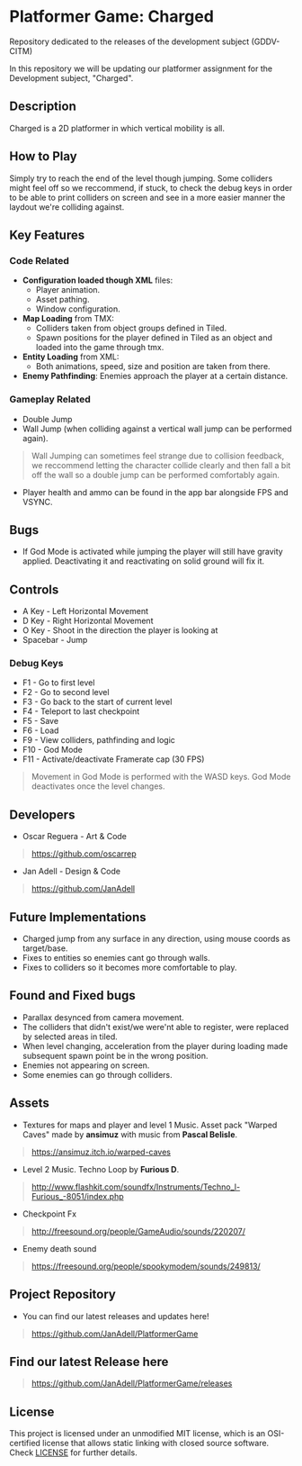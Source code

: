 # Platformer Game: Charged

Repository dedicated to the releases of the development subject (GDDV-CITM)

In this repository we will be updating our platformer assignment for the Development subject, "Charged".

## Description

Charged is a 2D platformer in which vertical mobility is all. 

## How to Play

Simply try to reach the end of the level though jumping. Some colliders might feel off so we reccommend, if stuck, to check the debug keys in order to be able to print colliders on screen and see in a more easier manner the laydout we're colliding against.

## Key Features

### Code Related

* **Configuration loaded though XML** files:
  * Player animation.
  * Asset pathing.
  * Window configuration.
* **Map Loading** from TMX:
  * Colliders taken from object groups defined in Tiled.
  * Spawn positions for the player defined in Tiled as an object and loaded into the game through tmx.
* **Entity Loading** from XML:
  * Both animations, speed, size and position are taken from there.
* **Enemy Pathfinding**: Enemies approach the player at a certain distance.
 
  
 ### Gameplay Related
  
* Double Jump
* Wall Jump (when colliding against a vertical wall jump can be performed again).
> Wall Jumping can sometimes feel strange due to collision feedback, we reccommend letting the character collide clearly and then fall a bit off the wall so a double jump can be performed comfortably again.
* Player health and ammo can be found in the app bar alongside FPS and VSYNC.

## Bugs

* If God Mode is activated while jumping the player will still have gravity applied. Deactivating it and reactivating on solid ground will fix it.

## Controls

* A Key - Left Horizontal Movement
* D Key - Right Horizontal Movement
* O Key - Shoot in the direction the player is looking at
* Spacebar - Jump

### Debug Keys

* F1 - Go to first level
* F2 - Go to second level
* F3 - Go back to the start of current level
* F4 - Teleport to last checkpoint
* F5 - Save
* F6 - Load
* F9 - View colliders, pathfinding and logic
* F10 - God Mode
* F11 - Activate/deactivate Framerate cap (30 FPS)
> Movement in God Mode is performed with the WASD keys. God Mode deactivates once the level changes.

## Developers

* Oscar Reguera - Art & Code
> https://github.com/oscarrep

* Jan Adell - Design & Code
> https://github.com/JanAdell

## Future Implementations

* Charged jump from any surface in any direction, using mouse coords as target/base.
* Fixes to entities so enemies cant go through walls.
* Fixes to colliders so it becomes more comfortable to play.

## Found and Fixed bugs

* Parallax desynced from camera movement.
* The colliders that didn't exist/we were'nt able to register, were replaced by selected areas in tiled.
* When level changing, acceleration from the player during loading made subsequent spawn point be in the wrong position.
* Enemies not appearing on screen.
* Some enemies can go through colliders.



## Assets

* Textures for maps and player and level 1 Music. Asset pack "Warped Caves" made by **ansimuz** with music from **Pascal Belisle**.
> https://ansimuz.itch.io/warped-caves

* Level 2 Music. Techno Loop by **Furious D**.
> http://www.flashkit.com/soundfx/Instruments/Techno_l-Furious_-8051/index.php

* Checkpoint Fx
> http://freesound.org/people/GameAudio/sounds/220207/

* Enemy death sound
> https://freesound.org/people/spookymodem/sounds/249813/

## Project Repository

* You can find our latest releases and updates here!

> https://github.com/JanAdell/PlatformerGame

## Find our latest Release here

> https://github.com/JanAdell/PlatformerGame/releases

## License

This project is licensed under an unmodified MIT license, which is an OSI-certified license that allows static linking with closed source software. Check [LICENSE](LICENSE) for further details.




